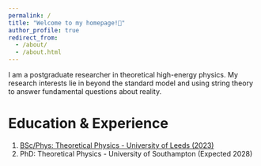 ```yaml
---
permalink: /
title: "Welcome to my homepage!👋"
author_profile: true
redirect_from: 
  - /about/
  - /about.html
---
```


I am a postgraduate researcher in theoretical high-energy physics. My research interests lie in beyond the standard model and using string theory to answer fundamental questions about reality. 

Education & Experience
======
1. [BSc/Phys: Theoretical Physics - University of Leeds (2023)](https://www.academia.edu/117471881/Supersymmetic_Field_Theories_The_N_1_Wonderland)
2. PhD: Theoretical Physics - University of Southampton (Expected 2028)


